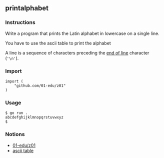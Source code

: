## printalphabet

### Instructions

Write a program that prints the Latin alphabet in lowercase on a single line.

You have to use the ascii table to print the alphabet 

A line is a sequence of characters preceding the [end of line](https://en.wikipedia.org/wiki/Newline) character (`'\n'`).

### Import

```console
import (
	"github.com/01-edu/z01"
)
```

### Usage

```console
$ go run .
abcdefghijklmnopqrstuvwxyz
$
```

### Notions

- [01-edu/z01](https://github.com/01-edu/z01)
- [ascii table](https://man7.org/linux/man-pages/man7/ascii.7.html)



